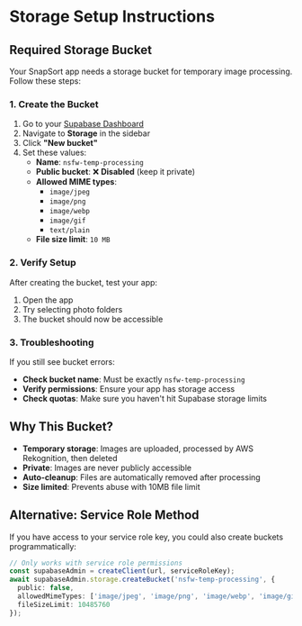 # Storage Setup Instructions

## Required Storage Bucket

Your SnapSort app needs a storage bucket for temporary image processing. Follow these steps:

### 1. Create the Bucket

1. Go to your [Supabase Dashboard](https://supabase.com/dashboard)
2. Navigate to **Storage** in the sidebar
3. Click **"New bucket"**
4. Set these values:
   - **Name**: `nsfw-temp-processing`
   - **Public bucket**: ❌ **Disabled** (keep it private)
   - **Allowed MIME types**: 
     - `image/jpeg`
     - `image/png` 
     - `image/webp`
     - `image/gif`
     - `text/plain`
   - **File size limit**: `10 MB`

### 2. Verify Setup

After creating the bucket, test your app:
1. Open the app
2. Try selecting photo folders
3. The bucket should now be accessible

### 3. Troubleshooting

If you still see bucket errors:
- **Check bucket name**: Must be exactly `nsfw-temp-processing`
- **Verify permissions**: Ensure your app has storage access
- **Check quotas**: Make sure you haven't hit Supabase storage limits

## Why This Bucket?

- **Temporary storage**: Images are uploaded, processed by AWS Rekognition, then deleted
- **Private**: Images are never publicly accessible
- **Auto-cleanup**: Files are automatically removed after processing
- **Size limited**: Prevents abuse with 10MB file limit

## Alternative: Service Role Method

If you have access to your service role key, you could also create buckets programmatically:

```typescript
// Only works with service role permissions
const supabaseAdmin = createClient(url, serviceRoleKey);
await supabaseAdmin.storage.createBucket('nsfw-temp-processing', {
  public: false,
  allowedMimeTypes: ['image/jpeg', 'image/png', 'image/webp', 'image/gif', 'text/plain'],
  fileSizeLimit: 10485760
});
```

